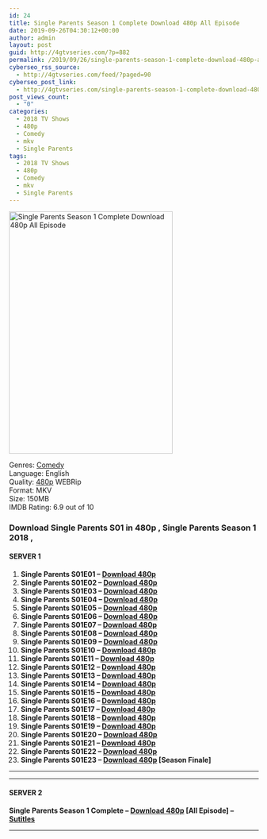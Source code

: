 ```yaml
---
id: 24
title: Single Parents Season 1 Complete Download 480p All Episode
date: 2019-09-26T04:30:12+00:00
author: admin
layout: post
guid: http://4gtvseries.com/?p=882
permalink: /2019/09/26/single-parents-season-1-complete-download-480p-all-episode/
cyberseo_rss_source:
  - http://4gtvseries.com/feed/?paged=90
cyberseo_post_link:
  - http://4gtvseries.com/single-parents-season-1-complete-download-480p-all-episode/
post_views_count:
  - "0"
categories:
  - 2018 TV Shows
  - 480p
  - Comedy
  - mkv
  - Single Parents
tags:
  - 2018 TV Shows
  - 480p
  - Comedy
  - mkv
  - Single Parents
---
```

<img loading="lazy" class="aligncenter" src="https://2.bp.blogspot.com/-8SW1AIg9XYY/XYxAzgctyHI/AAAAAAAAAO4/gPivZy542asmjrqLhu_h-q50fFAsbbhdQCK4BGAYYCw/s1600/Single%2BParents%2BSeason%2B1.jpg" alt="Single Parents Season 1 Complete Download 480p All Episode" width="330" height="488" />

Genres:&nbsp;<a href="http://4gtvseries.com/tag/comedy/" data-wpel-link="internal">Comedy</a>  
Language: English  
Quality:&nbsp;<a href="http://4gtvseries.com/tag/480p/" data-wpel-link="internal">480p</a>&nbsp;WEBRip  
Format: MKV  
Size: 150MB  
IMDB Rating: 6.9 out of 10

### **Download Single Parents S01 in 480p , Single Parents Season 1 2018 ,&nbsp;**

#### <span><strong>SERVER 1</strong></span>

  1. **Single Parents S01E01 – <a href="http://slink.dl480p.xyz/LGrP9QP" data-wpel-link="external" target="_blank" rel="nofollow external noopener noreferrer" class="wpel-icon-left"><i class="wpel-icon fa fa-download" aria-hidden="true"></i>Download 480p</a>**
  2. **Single Parents S01E02 – <a href="http://slink.dl480p.xyz/4mdtf" data-wpel-link="external" target="_blank" rel="nofollow external noopener noreferrer" class="wpel-icon-left"><i class="wpel-icon fa fa-download" aria-hidden="true"></i>Download 480p</a>**
  3. **Single Parents S01E03 – <a href="http://slink.dl480p.xyz/DspgDJL9" data-wpel-link="external" target="_blank" rel="nofollow external noopener noreferrer" class="wpel-icon-left"><i class="wpel-icon fa fa-download" aria-hidden="true"></i>Download 480p</a>**
  4. **Single Parents S01E04 – <a href="http://slink.dl480p.xyz/Dk7w" data-wpel-link="external" target="_blank" rel="nofollow external noopener noreferrer" class="wpel-icon-left"><i class="wpel-icon fa fa-download" aria-hidden="true"></i>Download 480p</a>**
  5. **Single Parents S01E05 – <a href="http://slink.dl480p.xyz/BgqE" data-wpel-link="external" target="_blank" rel="nofollow external noopener noreferrer" class="wpel-icon-left"><i class="wpel-icon fa fa-download" aria-hidden="true"></i>Download 480p</a>**
  6. **Single Parents S01E06 – <a href="http://slink.dl480p.xyz/DCgwKQp" data-wpel-link="external" target="_blank" rel="nofollow external noopener noreferrer" class="wpel-icon-left"><i class="wpel-icon fa fa-download" aria-hidden="true"></i>Download 480p</a>**
  7. **Single Parents S01E07 – <a href="http://slink.dl480p.xyz/eKMVI" data-wpel-link="external" target="_blank" rel="nofollow external noopener noreferrer" class="wpel-icon-left"><i class="wpel-icon fa fa-download" aria-hidden="true"></i>Download 480p</a>**
  8. **Single Parents S01E08 – <a href="http://slink.dl480p.xyz/kDwIMcpv" data-wpel-link="external" target="_blank" rel="nofollow external noopener noreferrer" class="wpel-icon-left"><i class="wpel-icon fa fa-download" aria-hidden="true"></i>Download 480p</a>**
  9. **Single Parents S01E09 – <a href="http://slink.dl480p.xyz/vJwDUb" data-wpel-link="external" target="_blank" rel="nofollow external noopener noreferrer" class="wpel-icon-left"><i class="wpel-icon fa fa-download" aria-hidden="true"></i>Download 480p</a>**
 10. **Single Parents S01E10 – <a href="http://slink.dl480p.xyz/sqHe" data-wpel-link="external" target="_blank" rel="nofollow external noopener noreferrer" class="wpel-icon-left"><i class="wpel-icon fa fa-download" aria-hidden="true"></i>Download 480p</a>**
 11. **Single Parents S01E11 – <a href="http://slink.dl480p.xyz/H7mM9" data-wpel-link="external" target="_blank" rel="nofollow external noopener noreferrer" class="wpel-icon-left"><i class="wpel-icon fa fa-download" aria-hidden="true"></i>Download 480p</a>**
 12. **Single Parents S01E12 – <a href="http://slink.dl480p.xyz/DojB1" data-wpel-link="external" target="_blank" rel="nofollow external noopener noreferrer" class="wpel-icon-left"><i class="wpel-icon fa fa-download" aria-hidden="true"></i>Download 480p</a>**
 13. **Single Parents S01E13 – <a href="http://slink.dl480p.xyz/4O2s" data-wpel-link="external" target="_blank" rel="nofollow external noopener noreferrer" class="wpel-icon-left"><i class="wpel-icon fa fa-download" aria-hidden="true"></i>Download 480p</a>**
 14. **Single Parents S01E14 – <a href="http://slink.dl480p.xyz/jMq0wB" data-wpel-link="external" target="_blank" rel="nofollow external noopener noreferrer" class="wpel-icon-left"><i class="wpel-icon fa fa-download" aria-hidden="true"></i>Download 480p</a>**
 15. **Single Parents S01E15 – <a href="http://slink.dl480p.xyz/quFG" data-wpel-link="external" target="_blank" rel="nofollow external noopener noreferrer" class="wpel-icon-left"><i class="wpel-icon fa fa-download" aria-hidden="true"></i>Download 480p</a>**
 16. **Single Parents S01E16 – <a href="http://slink.dl480p.xyz/eYu2A" data-wpel-link="external" target="_blank" rel="nofollow external noopener noreferrer" class="wpel-icon-left"><i class="wpel-icon fa fa-download" aria-hidden="true"></i>Download 480p</a>**
 17. **Single Parents S01E17 – <a href="http://slink.dl480p.xyz/eRhIqs33" data-wpel-link="external" target="_blank" rel="nofollow external noopener noreferrer" class="wpel-icon-left"><i class="wpel-icon fa fa-download" aria-hidden="true"></i>Download 480p</a>**
 18. **Single Parents S01E18 – <a href="http://slink.dl480p.xyz/0R1X" data-wpel-link="external" target="_blank" rel="nofollow external noopener noreferrer" class="wpel-icon-left"><i class="wpel-icon fa fa-download" aria-hidden="true"></i>Download 480p</a>**
 19. **Single Parents S01E19 – <a href="http://slink.dl480p.xyz/oknHuaUM" data-wpel-link="external" target="_blank" rel="nofollow external noopener noreferrer" class="wpel-icon-left"><i class="wpel-icon fa fa-download" aria-hidden="true"></i>Download 480p</a>**
 20. **Single Parents S01E20 – <a href="http://slink.dl480p.xyz/DRvuB72e" data-wpel-link="external" target="_blank" rel="nofollow external noopener noreferrer" class="wpel-icon-left"><i class="wpel-icon fa fa-download" aria-hidden="true"></i>Download 480p</a>**
 21. **Single Parents S01E21 – <a href="http://slink.dl480p.xyz/Rp4CKFY" data-wpel-link="external" target="_blank" rel="nofollow external noopener noreferrer" class="wpel-icon-left"><i class="wpel-icon fa fa-download" aria-hidden="true"></i>Download 480p</a>**
 22. **Single Parents S01E22 – <a href="http://slink.dl480p.xyz/ZB4m4rn6" data-wpel-link="external" target="_blank" rel="nofollow external noopener noreferrer" class="wpel-icon-left"><i class="wpel-icon fa fa-download" aria-hidden="true"></i>Download 480p</a>**
 23. **Single Parents S01E23 – <a href="http://slink.dl480p.xyz/vGMXv2" data-wpel-link="external" target="_blank" rel="nofollow external noopener noreferrer" class="wpel-icon-left"><i class="wpel-icon fa fa-download" aria-hidden="true"></i>Download 480p</a> [Season Finale]**

* * *

* * *

#### <span><strong>SERVER 2</strong></span>

**Single Parents Season 1 Complete – <a href="http://dl480p.xyz/657/" data-wpel-link="external" target="_blank" rel="nofollow external noopener noreferrer" class="wpel-icon-left"><i class="wpel-icon fa fa-download" aria-hidden="true"></i>Download 480p</a> [All Episode] – <a href="https://subscene.com/subtitles/single-parents-2018" data-wpel-link="external" target="_blank" rel="nofollow external noopener noreferrer" class="wpel-icon-left"><i class="wpel-icon fa fa-download" aria-hidden="true"></i>Sutitles</a>**

* * *

<div align="center">
</div>